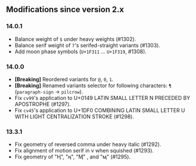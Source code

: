 ## Modifications since version 2.x

### 14.0.1

 * Balance weight of `$` under heavy weights (#1302).
 * Balance serif weight of `7`'s serifed-straight variants (#1303).
 * Add moon phase symbols (`U+1F311` ... `U+1F319`, #1308).


### 14.0.0

 * **\[Breaking\]** Reordered variants for `@`, `0`, `1`.
 * **\[Breaking\]** Renamed variants selector for following characters: `¶` (`paragraph-sign` → `pilcrow`).
 * Fix `cv99`'s application to U+0149 LATIN SMALL LETTER N PRECEDED BY APOSTROPHE (#1297).
 * Fix `cv45`'s application to U+1DF0 COMBINING LATIN SMALL LETTER U WITH LIGHT CENTRALIZATION STROKE (#1298).


### 13.3.1

 * Fix geometry of reversed comma under heavy italic (#1292).
 * Fix alignment of motion serif in v when squished (#1293).
 * Fix geometry of "Ӊ", "ӊ", "Ӎ" , and "ӎ" (#1295).

